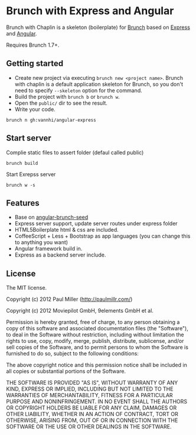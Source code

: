 # Brunch with Express and Angular

Brunch with Chaplin is a skeleton (boilerplate) for [Brunch](http://brunch.io)
based on [Express](http://expressjs.com/) and [Angular](http://angularjs.org/).

Requires Brunch 1.7+.

## Getting started
* Create new project via executing `brunch new <project name>`.
Brunch with chaplin is a default application skeleton for Brunch,
so you don't need to specify `--skeleton` option for the command.
* Build the project with `brunch b` or `brunch w`.
* Open the `public/` dir to see the result.
* Write your code.

`brunch n gh:vannhi/angular-express`

## Start server

Complie static files to assert folder (defaul called public)

`brunch build`

Start Exrepss server

`brunch w -s`

## Features
* Base on [angular-brunch-seed](https://github.com/scotch/angular-brunch-seed)
* Express server support, update server routes under express folder
* HTML5Boilerplate html & css are included.
* CoffeeScript + Less + Bootstrap as app languages
(you can change this to anything you want)
* Angular framework build in.
* Express as a backend server include.

## License
The MIT license.

Copyright (c) 2012 Paul Miller (http://paulmillr.com/)

Copyright (c) 2012 Moviepilot GmbH, 9elements GmbH et al.

Permission is hereby granted, free of charge, to any person obtaining a copy of
this software and associated documentation files (the "Software"), to deal in
the Software without restriction, including without limitation the rights to
use, copy, modify, merge, publish, distribute, sublicense, and/or sell copies
of the Software, and to permit persons to whom the Software is furnished to do
so, subject to the following conditions:

The above copyright notice and this permission notice shall be included in all
copies or substantial portions of the Software.

THE SOFTWARE IS PROVIDED "AS IS", WITHOUT WARRANTY OF ANY KIND, EXPRESS OR
IMPLIED, INCLUDING BUT NOT LIMITED TO THE WARRANTIES OF MERCHANTABILITY,
FITNESS FOR A PARTICULAR PURPOSE AND NONINFRINGEMENT. IN NO EVENT SHALL THE
AUTHORS OR COPYRIGHT HOLDERS BE LIABLE FOR ANY CLAIM, DAMAGES OR OTHER
LIABILITY, WHETHER IN AN ACTION OF CONTRACT, TORT OR OTHERWISE, ARISING FROM,
OUT OF OR IN CONNECTION WITH THE SOFTWARE OR THE USE OR OTHER DEALINGS IN THE
SOFTWARE.
